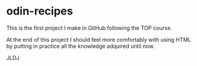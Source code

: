 # odin-recipes
This is the first project I make in GitHub following the TOP course.

At the end of this project I should feel more comfortably with using HTML by putting in practice all the knowledge adquired until now.

JLDJ
